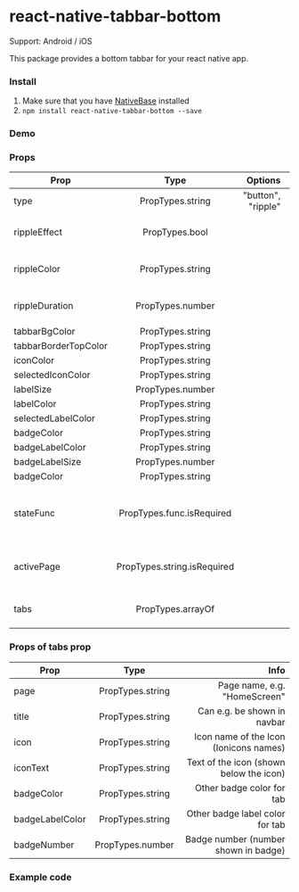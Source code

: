 # react-native-tabbar-bottom
Support: Android / iOS  

This package provides a bottom tabbar for your react native app. 

### Install
1) Make sure that you have [NativeBase](https://github.com/GeekyAnts/NativeBase) installed
2) `npm install react-native-tabbar-bottom --save`

### Demo



### Props
| Prop        | Type           | Options | Default  | Info
| ------------- |:-------------:| -----:| -----:| -----:|
| type      | PropTypes.string | "button", "ripple" | "button"
| rippleEffect     | PropTypes.bool      |     | true | only for type === "ripple"
| rippleColor | PropTypes.string |  | "green" | only for type === "ripple"
| rippleDuration | PropTypes.number |   | 280 | only for type === "ripple"
| tabbarBgColor | PropTypes.string |   | "#16394f" | 
| tabbarBorderTopColor | PropTypes.string |   | null | 
| iconColor | PropTypes.string |   | "#ccc" | 
| selectedIconColor | PropTypes.string |   | "#fff" | 
| labelSize | PropTypes.number |   | 12 | 
| labelColor | PropTypes.string |   | "#ccc" | 
| selectedLabelColor | PropTypes.string | | "#fff" |
| badgeColor | PropTypes.string |   | "#dd463b" | 
| badgeLabelColor | PropTypes.string |   | "#fff" | 
| badgeLabelSize | PropTypes.number |   | 11 | 
| badgeColor | PropTypes.string |   | "#dd463b" | 
| stateFunc | PropTypes.func.isRequired |   |  | Required. Pass in function to update state. 
| activePage | PropTypes.string.isRequired |   |  | Required. Pass in active page.
| tabs | PropTypes.arrayOf |   |  | Required. Pass in tab data

### Props of tabs prop

| Prop        | Type            | Info
| ------------- |:-------------:|  -----:|
| page      | PropTypes.string |  Page name, e.g. "HomeScreen"
| title     | PropTypes.string  |  Can e.g. be shown in navbar
| icon | PropTypes.string | Icon name of the Icon (Ionicons names)
| iconText | PropTypes.string | Text of the icon (shown below the icon)
| badgeColor | PropTypes.string | Other badge color for tab
| badgeLabelColor | PropTypes.string | Other badge label color for tab
| badgeNumber | PropTypes.number | Badge number (number shown in badge)

### Example code


